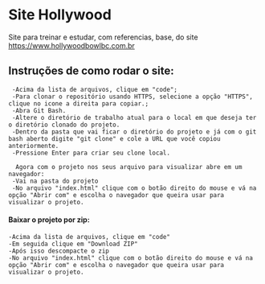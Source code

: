 # Site Hollywood

 Site para treinar e estudar, com referencias, base, do site https://www.hollywoodbowlbc.com.br
 
 ## Instruções de como rodar o site:
```
 -Acima da lista de arquivos, clique em "code";
 -Para clonar o repositório usando HTTPS, selecione a opção "HTTPS", clique no icone a direita para copiar.;
 -Abra Git Bash.
 -Altere o diretório de trabalho atual para o local em que deseja ter o diretório clonado do projeto.
 -Dentro da pasta que vai ficar o diretório do projeto e já com o git bash aberto digite "git clone" e cole a URL que você copiou anteriormente.
 -Pressione Enter para criar seu clone local.
 
  Agora com o projeto nos seus arquivo para visualizar abre em um navegador:
 -Vai na pasta do projeto
 -No arquivo "index.html" clique com o botão direito do mouse e vá na opção "Abrir com" e escolha o navegador que queira usar para visualizar o projeto.
  ```
  #### Baixar o projeto por zip:
  ```
  -Acima da lista de arquivos, clique em "code"
  -Em seguida clique em "Download ZIP"
  -Após isso descompacte o zip
  -No arquivo "index.html" clique com o botão direito do mouse e vá na opção "Abrir com" e escolha o navegador que queira usar para visualizar o projeto.
